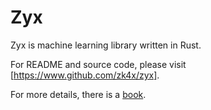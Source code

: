 # Zyx

Zyx is machine learning library written in Rust.

For README and source code, please visit [https://www.github.com/zk4x/zyx].

For more details, there is a [book](https://www.github.com/zk4x/zyx/zyx-book).
